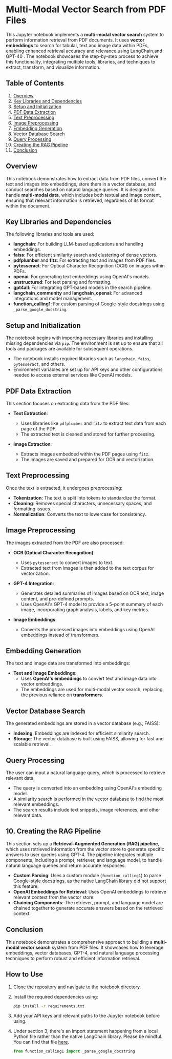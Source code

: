 # Multi-Modal Vector Search from PDF Files

This Jupyter notebook implements a **multi-modal vector search** system to perform information retrieval from PDF documents. It uses **vector embeddings** to search for tabular, text and image data within PDFs, enabling enhanced retrieval accuracy and relevance using LangChain,and GPT-40 . The notebook showcases the step-by-step process to achieve this functionality, integrating multiple tools, libraries, and techniques to extract, transform, and visualize information.

## Table of Contents

1. [Overview](#overview)
2. [Key Libraries and Dependencies](#key-libraries-and-dependencies)
3. [Setup and Initialization](#setup-and-initialization)
4. [PDF Data Extraction](#pdf-data-extraction)
5. [Text Preprocessing](#text-preprocessing)
6. [Image Preprocessing](#image-preprocessing)
7. [Embedding Generation](#embedding-generation)
8. [Vector Database Search](#vector-database-search)
9. [Query Processing](#query-processing)
10. [Creating the RAG Pipeline](#creating-the-rag-pipeline)
11. [Conclusion](#conclusion)

## Overview

This notebook demonstrates how to extract data from PDF files, convert the text and images into embeddings, store them in a vector database, and conduct searches based on natural language queries. It is designed to handle **multi-modal data**, which includes both textual and image content, ensuring that relevant information is retrieved, regardless of its format within the document.

## Key Libraries and Dependencies

The following libraries and tools are used:

- **langchain**: For building LLM-based applications and handling embeddings.
- **faiss**: For efficient similarity search and clustering of dense vectors.
- **pdfplumber** and **fitz**: For extracting text and images from PDF files.
- **pytesseract**: For Optical Character Recognition (OCR) on images within PDFs.
- **openai**: For generating text embeddings using OpenAI's models.
- **unstructured**: For text parsing and formatting.
- **gpt4all**: For integrating GPT-based models in the search pipeline.
- **langchain_community** and **langchain_openai**: For advanced integrations and model management.
- **function_calling1**: For custom parsing of Google-style docstrings using `_parse_google_docstring`.

## Setup and Initialization

The notebook begins with importing necessary libraries and installing missing dependencies via `pip`. The environment is set up to ensure that all tools and packages are available for subsequent operations.

- The notebook installs required libraries such as `langchain`, `faiss`, `pytesseract`, and others.
- Environment variables are set up for API keys and other configurations needed to access external services like OpenAI models.

## PDF Data Extraction

This section focuses on extracting data from the PDF files:

- **Text Extraction**: 
  - Uses libraries like `pdfplumber` and `fitz` to extract text data from each page of the PDF.
  - The extracted text is cleaned and stored for further processing.
  
- **Image Extraction**: 
  - Extracts images embedded within the PDF pages using `fitz`.
  - The images are saved and prepared for OCR and vectorization.

## Text Preprocessing

Once the text is extracted, it undergoes preprocessing:

- **Tokenization**: The text is split into tokens to standardize the format.
- **Cleaning**: Removes special characters, unnecessary spaces, and formatting issues.
- **Normalization**: Converts the text to lowercase for consistency.

## Image Preprocessing

The images extracted from the PDF are also processed:

- **OCR (Optical Character Recognition)**: 
  - Uses `pytesseract` to convert images to text.
  - Extracted text from images is then added to the text corpus for vectorization.

- **GPT-4 Integration**: 
  - Generates detailed summaries of images based on OCR text, image content, and pre-defined prompts.
  - Uses OpenAI's GPT-4 model to provide a 5-point summary of each image, incorporating graph analysis, labels, and key metrics.

- **Image Embeddings**: 
  - Converts the processed images into embeddings using OpenAI embeddings instead of transformers.

## Embedding Generation

The text and image data are transformed into embeddings:

- **Text and Image Embeddings**: 
  - Uses **OpenAI's embeddings** to convert text and image data into vector embeddings. 
  - The embeddings are used for multi-modal vector search, replacing the previous reliance on **transformers**.

## Vector Database Search

The generated embeddings are stored in a vector database (e.g., FAISS):

- **Indexing**: Embeddings are indexed for efficient similarity search.
- **Storage**: The vector database is built using FAISS, allowing for fast and scalable retrieval.

## Query Processing

The user can input a natural language query, which is processed to retrieve relevant data:

- The query is converted into an embedding using OpenAI's embedding model.
- A similarity search is performed in the vector database to find the most relevant embeddings.
- The search results include text snippets, image references, and other relevant data.

## 10. Creating the RAG Pipeline

This section sets up a **Retrieval-Augmented Generation (RAG) pipeline**, which uses retrieved information from the vector store to generate specific answers to user queries using GPT-4. The pipeline integrates multiple components, including a prompt, retriever, and language model, to handle natural language queries and return accurate responses.

- **Custom Parsing**: Uses a custom module (`function_calling1`) to parse Google-style docstrings, as the native LangChain library did not support this feature.
- **OpenAI Embeddings for Retrieval**: Uses OpenAI embeddings to retrieve relevant context from the vector store.
- **Chaining Components**: The retriever, prompt, and language model are chained together to generate accurate answers based on the retrieved context.

## Conclusion

This notebook demonstrates a comprehensive approach to building a **multi-modal vector search** system from PDF files. It showcases how to leverage embeddings, vector databases, GPT-4, and natural language processing techniques to perform robust and efficient information retrieval.

## How to Use

1. Clone the repository and navigate to the notebook directory.
2. Install the required dependencies using:
   ```bash
   pip install -r requirements.txt
3. Add your API keys and relevant paths to the Jupyter notebook before using.
4. Under section 3, there's an import statement happening from a local Python file rather than the native LangChain library. Please be mindful. You can find that file [here](function_calling1.py).

   ```python
   from function_calling1 import _parse_google_docstring
